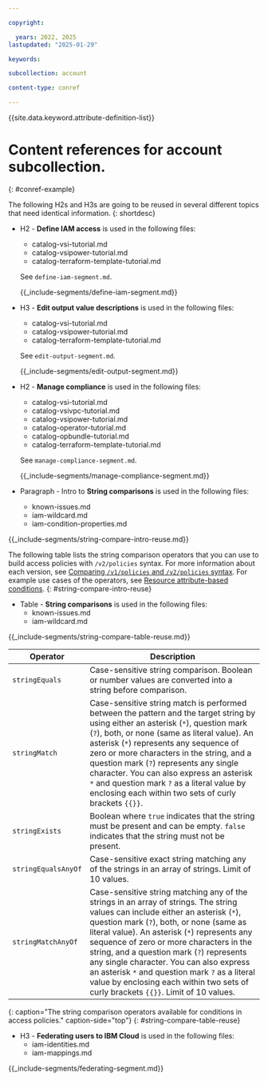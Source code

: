 ```yaml
---

copyright:

  years: 2022, 2025
lastupdated: "2025-01-29"

keywords:

subcollection: account

content-type: conref

---
```


{{site.data.keyword.attribute-definition-list}}

# Content references for account subcollection.
{: #conref-example}

The following H2s and H3s are going to be reused in several different topics that need identical information.
{: shortdesc}

* H2 - **Define IAM access** is used in the following files:
   * catalog-vsi-tutorial.md
   * catalog-vsipower-tutorial.md
   * catalog-terraform-template-tutorial.md

   See `define-iam-segment.md`.

   {{_include-segments/define-iam-segment.md}}

* H3 - **Edit output value descriptions** is used in the following files:
   * catalog-vsi-tutorial.md
   * catalog-vsipower-tutorial.md
   * catalog-terraform-template-tutorial.md

   See `edit-output-segment.md`.

   {{_include-segments/edit-output-segment.md}}

* H2 - **Manage compliance** is used in the following files:
   * catalog-vsi-tutorial.md
   * catalog-vsivpc-tutorial.md
   * catalog-vsipower-tutorial.md
   * catalog-operator-tutorial.md
   * catalog-opbundle-tutorial.md
   * catalog-terraform-template-tutorial.md

   See `manage-compliance-segment.md`.

   {{_include-segments/manage-compliance-segment.md}}

* Paragraph - Intro to **String comparisons** is used in the following files:
   * known-issues.md
   * iam-wildcard.md
   * iam-condition-properties.md

{{_include-segments/string-compare-intro-reuse.md}}

The following table lists the string comparison operators that you can use to build access policies with `/v2/policies` syntax. For more information about each version, see [Comparing `/v1/policies` and `/v2/policies` syntax](/docs/account?topic=account-known-issues#compare-syntax). For example use cases of the operators, see [Resource attribute-based conditions](/docs/account?topic=account-iam-condition-properties&interface=ui#resource-based-conditions).
{: #string-compare-intro-reuse}

* Table - **String comparisons** is used in the following files:
   * known-issues.md
   * iam-wildcard.md

{{_include-segments/string-compare-table-reuse.md}}

| Operator   | Description  |
|------------|--------------|
| `stringEquals`  | Case-sensitive string comparison. Boolean or number values are converted into a string before comparison. |
| `stringMatch`  | Case-sensitive string match is performed between the pattern and the target string by using either an asterisk (`*`), question mark (`?`), both, or none (same as literal value). An asterisk (`*`) represents any sequence of zero or more characters in the string, and a question mark (`?`) represents any single character. You can also express an asterisk `*` and question mark `?` as a literal value by enclosing each within two sets of curly brackets `{{}}`. |
| `stringExists`  |  Boolean where `true` indicates that the string must be present and can be empty. `false` indicates that the string must not be present. |
| `stringEqualsAnyOf` | Case-sensitive exact string matching any of the strings in an array of strings. Limit of 10 values. |
| `stringMatchAnyOf` | Case-sensitive string matching any of the strings in an array of strings. The string values can include either an asterisk (`*`), question mark (`?`), both, or none (same as literal value). An asterisk (`*`) represents any sequence of zero or more characters in the string, and a question mark (`?`) represents any single character. You can also express an asterisk `*` and question mark `?` as a literal value by enclosing each within two sets of curly brackets `{{}}`. Limit of 10 values. |
{: caption="The string comparison operators available for conditions in access policies." caption-side="top"}
{: #string-compare-table-reuse}

* H3 - **Federating users to IBM Cloud** is used in the following files:
   * iam-identities.md
   * iam-mappings.md

{{_include-segments/federating-segment.md}}
